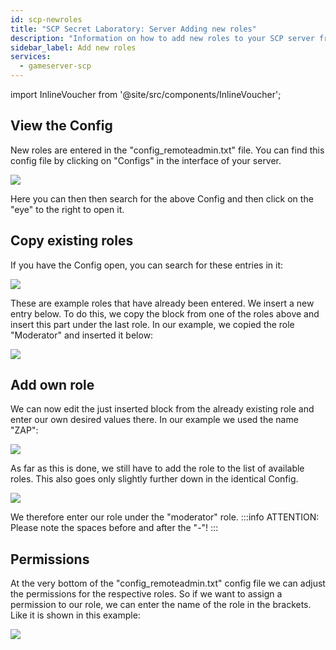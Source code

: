 ```yaml
---
id: scp-newroles
title: "SCP Secret Laboratory: Server Adding new roles"
description: "Information on how to add new roles to your SCP server from ZAP-Hosting"
sidebar_label: Add new roles
services:
  - gameserver-scp 
---
```


import InlineVoucher from '@site/src/components/InlineVoucher';

<InlineVoucher />

## View the Config
New roles are entered in the "config_remoteadmin.txt" file.
You can find this config file by clicking on "Configs" in the interface of your server.

![](https://screensaver01.zap-hosting.com/index.php/s/7JEE5gLDyF29mZR/preview)

Here you can then then search for the above Config and then click on the "eye" to the right to open it.

## Copy existing roles
If you have the Config open, you can search for these entries in it:

![](https://screensaver01.zap-hosting.com/index.php/s/tDBFmR5g44gxpp5/preview)

These are example roles that have already been entered.
We insert a new entry below.
To do this, we copy the block from one of the roles above and insert this part under the last role.
In our example, we copied the role "Moderator" and inserted it below:

![](https://screensaver01.zap-hosting.com/index.php/s/ELHDZCDcT6WDydJ/preview)

## Add own role
We can now edit the just inserted block from the already existing role and enter our own desired values there.
In our example we used the name "ZAP":

![](https://screensaver01.zap-hosting.com/index.php/s/6gtEmbeBjP5A8zy/preview)

As far as this is done, we still have to add the role to the list of available roles.
This also goes only slightly further down in the identical Config.

![](https://screensaver01.zap-hosting.com/index.php/s/qNNKnwYaYSjy2XK/preview)

We therefore enter our role under the "moderator" role.
:::info
ATTENTION: Please note the spaces before and after the "-"!
:::

## Permissions
At the very bottom of the "config_remoteadmin.txt" config file we can adjust the permissions for the respective roles.
So if we want to assign a permission to our role, we can enter the name of the role in the brackets.
Like it is shown in this example:

![](https://screensaver01.zap-hosting.com/index.php/s/kRSiKjYyWsK2RD3/preview)


<InlineVoucher />

